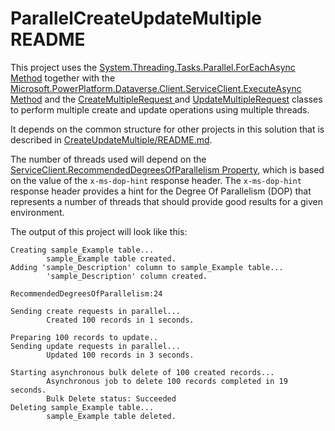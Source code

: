 ﻿# ParallelCreateUpdateMultiple README

This project uses the 
[System.Threading.Tasks.Parallel.ForEachAsync Method](https://learn.microsoft.com/en-us/dotnet/api/system.threading.tasks.parallel.foreachasync?view=net-6.0)
together with the 
[Microsoft.PowerPlatform.Dataverse.Client.ServiceClient.ExecuteAsync Method](https://learn.microsoft.com/en-us/dotnet/api/microsoft.powerplatform.dataverse.client.serviceclient.executeasync?view=dataverse-sdk-latest) 
and the 
[CreateMultipleRequest ](https://learn.microsoft.com/en-us/dotnet/api/microsoft.xrm.sdk.messages.createmultiplerequest?view=dataverse-sdk-latest)
and [UpdateMultipleRequest](https://learn.microsoft.com/en-us/dotnet/api/microsoft.xrm.sdk.messages.updatemultiplerequest?view=dataverse-sdk-latest)
classes to perform multiple create and update operations using multiple threads.

It depends on the common structure for other projects in this solution that is described in [CreateUpdateMultiple/README.md](../README.md).

The number of threads used will depend on the 
[ServiceClient.RecommendedDegreesOfParallelism Property](https://learn.microsoft.com/dotnet/api/microsoft.powerplatform.dataverse.client.serviceclient.recommendeddegreesofparallelism?view=dataverse-sdk-latest), 
which is based on the value of the `x-ms-dop-hint` response header. 
The `x-ms-dop-hint` response header provides a hint for the Degree Of Parallelism (DOP) that represents a number of threads 
that should provide good results for a given environment.

The output of this project will look like this:

```
Creating sample_Example table...
        sample_Example table created.
Adding 'sample_Description' column to sample_Example table...
        'sample_Description' column created.

RecommendedDegreesOfParallelism:24

Sending create requests in parallel...
        Created 100 records in 1 seconds.

Preparing 100 records to update..
Sending update requests in parallel...
        Updated 100 records in 3 seconds.

Starting asynchronous bulk delete of 100 created records...
        Asynchronous job to delete 100 records completed in 19 seconds.
        Bulk Delete status: Succeeded
Deleting sample_Example table...
        sample_Example table deleted.
```

